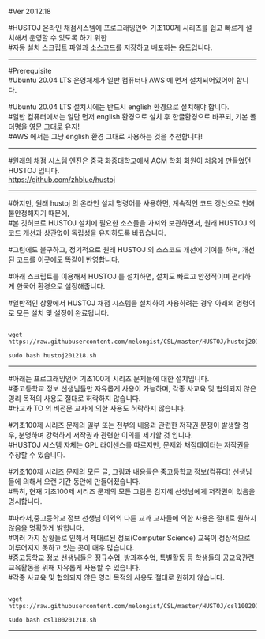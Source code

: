 #Ver 20.12.18   

#HUSTOJ 온라인 채점시스템에 프로그래밍언어 기초100제 시리즈를 쉽고 빠르게 설치해서 운영할 수 있도록 하기 위한  
#자동 설치 스크립트 파일과 소스코드를 저장하고 배포하는 용도입니다.    
   
***
   
#Prerequisite   
#Ubuntu 20.04 LTS 운영체제가 일반 컴퓨터나 AWS 에 먼저 설치되어있어야 합니다.   
   
#Ubuntu 20.04 LTS 설치시에는 반드시 english 환경으로 설치해야 합니다.   
#일반 컴퓨터에서는 일단 먼저 english 환경으로 설치 후 한글환경으로 바꾸되, 기본 폴더명을 영문 그대로 유지!   
#AWS 에서는 그냥 english 환경 그대로 사용하는 것을 추천합니다!   
   
***
   
#원래의 채점 시스템 엔진은 중국 화중대학교에서 ACM 학회 회원이 처음에 만들었던 HUSTOJ 입니다.  
<https://github.com/zhblue/hustoj>   
   
***
   
#하지만, 원래 hustoj 의 온라인 설치 명령어를 사용하면, 계속적인 코드 갱신으로 인해 불안정해지기 때문에,   
#본 깃허브로 HUSTOJ 설치에 필요한 소스들을 가져와 보관하면서, 원래 HUSTOJ 의 코드 개선과 상관없이 독립성을 유지하도록 바꿨습니다.   
   
#그럼에도 불구하고, 정기적으로 원래 HUSTOJ 의 소스코드 개선에 기여를 하며, 개선된 코드를 이곳에도 똑같이 반영합니다.   
   
#아래 스크립트를 이용해서 HUSTOJ 를 설치하면, 설치도 빠르고 안정적이며 편리하게 한국어 환경으로 설정해줍니다.   
   
#일반적인 상황에서 HUSTOJ 채점 시스템을 설치하여 사용하려는 경우 아래의 명령어로 모든 설치 및 설정이 완료됩니다.   
   
<pre><code>
wget https://raw.githubusercontent.com/melongist/CSL/master/HUSTOJ/hustoj201218.sh
   
sudo bash hustoj201218.sh
</code></pre>
   
***   
   
#아래는 프로그래밍언어 기초100제 시리즈 문제들에 대한 설치입니다.   
#중고등학교 정보 선생님들만 자유롭게 사용이 가능하며, 각종 사교육 및 협의되지 않은 영리 목적의 사용도 절대로 허락하지 않습니다.    
#타교과 TO 의 비전문 교사에 의한 사용도 허락하지 않습니다.    
    
#기초100제 시리즈 문제의 일부 또는 전부의 내용과 관련한 저작권 분쟁이 발생할 경우, 분명하며 강력하게 저작권과 관련한 이의를 제기할 것 입니다.   
#HUSTOJ 시스템 자체는 GPL 라이센스를 따르지만, 문제와 채점데이터는 저작권을 주장할 수 있습니다.   
    
    
#기초100제 시리즈 문제의 모든 글, 그림과 내용들은 중고등학교 정보(컴퓨터) 선생님들에 의해서 오랜 기간 동안에 만들어졌습니다.   
#특히, 현재 기초100제 시리즈 문제의 모든 그림은 김지혜 선생님에게 저작권이 있음을 명시합니다.   
   
   
#따라서,중고등학교 정보 선생님 이외의 다른 교과 교사들에 의한 사용은 절대로 원하지 않음을 명확하게 밝힙니다.   
#여러 가지 상황들로 인해서 제대로된 정보(Computer Science) 교육이 정상적으로 이루어지지 못하고 있는 곳이 매우 많습니다.   
#중고등학교 정보 선생님들은 정규수업, 방과후수업, 특별활동 등 학생들의 공교육관련 교육활동을 위해 자유롭게 사용할 수 있습니다.   
#각종 사교육 및 협의되지 않은 영리 목적의 사용도 절대로 원하지 않습니다.   
    


<pre><code>
wget https://raw.githubusercontent.com/melongist/CSL/master/HUSTOJ/csl100201218.sh
   
sudo bash csl100201218.sh
</code></pre>
   
***   
   
